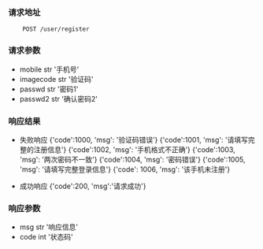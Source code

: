 ### 请求地址
        POST /user/register

### 请求参数

- mobile str '手机号'
- imagecode str '验证码'
- passwd str '密码1'
- passwd2 str '确认密码2'

### 响应结果

- 失败响应
    {'code':1000, 'msg': '验证码错误'}
    {'code':1001, 'msg': '请填写完整的注册信息'}
    {'code':1002, 'msg': '手机格式不正确'}
    {'code':1003, 'msg': '两次密码不一致'}
    {'code':1004, 'msg': '密码错误'}
    {'code':1005, 'msg': '请填写完整登录信息'}
    {'code': 1006, 'msg': '该手机未注册'}
    
- 成功响应
    {'code':200, 'msg':'请求成功'}
   
### 响应参数
- msg str '响应信息'
- code int '状态码'
